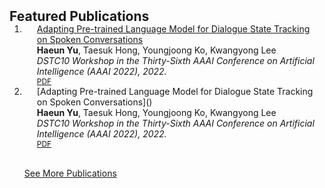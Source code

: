 <h2 id="publications" style="margin: 2px 0px -15px;">Featured Publications</h2>

<div class="publications">
<ol class="bibliography">

<li>
<div class="pub-row">

  <div class="col-sm-9" style="position: relative;padding-right: 15px;padding-left: 20px;">
    <div class="title"><a href="abstracts/dstc10_paper.md">Adapting Pre-trained Language Model for Dialogue State Tracking on Spoken Conversations</a></div>
    <div class="author"><strong>Haeun Yu</strong>, Taesuk Hong, Youngjoong Ko, Kwangyong Lee</div>
    <div class="periodical"><em>DSTC10 Workshop in the Thirty-Sixth AAAI Conference on Artificial Intelligence (AAAI 2022), 2022.</em></div>
    <div class="links">
      <a href="https://github.com/shanemoon/dstc10/raw/main/papers/dstc10_aaai22_track2_25.pdf" class="btn btn-sm z-depth-0" role="button" target="_blank" style="font-size:12px;">PDF</a>
    </div>
  </div>
</div>
</li>

<li>
<div class="pub-row">

  <div class="col-sm-9" style="position: relative;padding-right: 15px;padding-left: 20px;">
    <div class="title">[Adapting Pre-trained Language Model for Dialogue State Tracking on Spoken Conversations]()</a></div>
    <div class="author"><strong>Haeun Yu</strong>, Taesuk Hong, Youngjoong Ko, Kwangyong Lee</div>
    <div class="periodical"><em>DSTC10 Workshop in the Thirty-Sixth AAAI Conference on Artificial Intelligence (AAAI 2022), 2022.</em></div>
    <div class="links">
      <a href="https://github.com/shanemoon/dstc10/raw/main/papers/dstc10_aaai22_track2_25.pdf" class="btn btn-sm z-depth-0" role="button" target="_blank" style="font-size:12px;">PDF</a>
    </div>
  </div>
</div>
</li>

<br>

<a href="posts/2023-01-30-welcome-to-jekyll.markdown"> See More Publications </a>

</ol>
</div>
